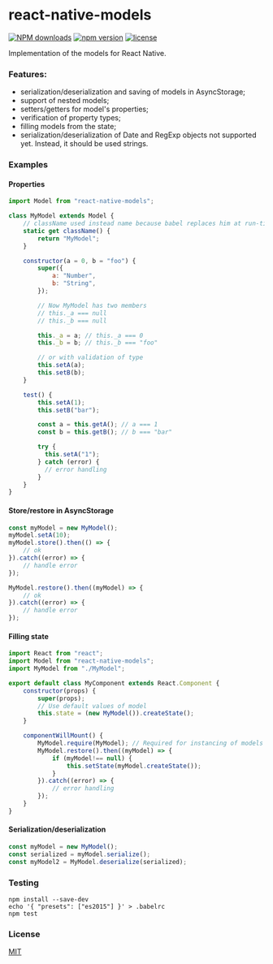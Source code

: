 # react-native-models
[![NPM downloads](http://img.shields.io/npm/dm/react-native-models.svg?style=flat&label=npm%20downloads)](https://npmjs.org/package/react-native-models)
[![npm version](https://badge.fury.io/js/react-native-models.svg)](http://badge.fury.io/js/react-native-models)
[![license](https://img.shields.io/npm/l/react-native-models.svg)](http://licenseit.ru/wiki/index.php/MIT)

Implementation of the models for React Native.

### Features:
- serialization/deserialization and saving of models in AsyncStorage;
- support of nested models;
- setters/getters for model's properties;
- verification of property types;
- filling models from the state;
- serialization/deserialization of Date and RegExp objects not supported yet. Instead, it should be used strings.

### Examples

#### Properties
```javascript
import Model from "react-native-models";

class MyModel extends Model {
    // className used instead name because babel replaces him at run-time.
    static get className() {
        return "MyModel";
    }

    constructor(a = 0, b = "foo") {
        super({
            a: "Number",
            b: "String",
        });

        // Now MyModel has two members
        // this._a === null
        // this._b === null

        this._a = a; // this._a === 0
        this._b = b; // this._b === "foo"

        // or with validation of type
        this.setA(a);
        this.setB(b);
    }

    test() {
        this.setA(1);
        this.setB("bar");

        const a = this.getA(); // a === 1
        const b = this.getB(); // b === "bar"

        try {
          this.setA("1");
        } catch (error) {
          // error handling
        }
    }
}
```

#### Store/restore in AsyncStorage
```javascript
const myModel = new MyModel();
myModel.setA(10);
myModel.store().then(() => {
    // ok
}).catch((error) => {
    // handle error
});

MyModel.restore().then((myModel) => {
    // ok
}).catch((error) => {
    // handle error
});
```

#### Filling state

```javascript
import React from "react";
import Model from "react-native-models";
import MyModel from "./MyModel";

export default class MyComponent extends React.Component {
    constructor(props) {
        super(props);
        // Use default values of model
        this.state = (new MyModel()).createState();
    }

    componentWillMount() {
        MyModel.require(MyModel); // Required for instancing of models objects.
        MyModel.restore().then((myModel) => {
            if (myModel!== null) {
                this.setState(myModel.createState());
            }
        }).catch((error) => {
            // error handling
        });
    }
}
```

#### Serialization/deserialization
```javascript
const myModel = new MyModel();
const serialized = myModel.serialize();
const myModel2 = MyModel.deserialize(serialized);
```

### Testing
```
npm install --save-dev
echo '{ "presets": ["es2015"] }' > .babelrc
npm test
```

### License
[MIT](https://en.wikipedia.org/wiki/MIT_License)
